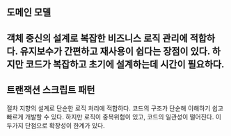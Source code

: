 ## 도메인 모델
객체 중신의 설계로 복잡한 비즈니스 로직 관리에 적합하다.
유지보수가 간편하고 재사용이 쉽다는 장점이 있다.
하지만 코드가 복잡하고 초기에 설계하는데 시간이 필요하다.
---
## 트랜잭션 스크립트 패턴
절차 지향의 설계로 단순한 로직 처리에 적합하다.
코드의 구조가 단순해 이해하기 쉽고 빠르게 개발할 수 있다.
하지만 로직이 중복위험이 있고, 코드의 일관성이 떨어진다. 이 두가지 단점으로 확장성이 한계가 있다.
